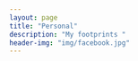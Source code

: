 ```yaml
---
layout: page
title: "Personal"
description: "My footprints "
header-img: "img/facebook.jpg"
---
```

